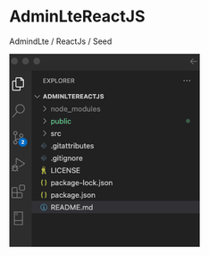# AdminLteReactJS
 AdmindLte / ReactJs / Seed

[img001]: public/images/img001.png

![MyImage][img001]

